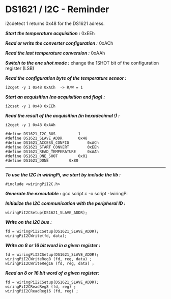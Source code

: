 # DS1621 / I2C - Reminder

i2cdetect 1 returns 0x48 for the DS1621 adress.

___Start the temperature acquisition :___
	0xEEh

___Read or write the converter configuration :___
	0xACh

___Read the last temperature conversion :___
	0xAAh

___Switch to the one shot mode :___
	change the 1SHOT bit of the configuration register (LSB)

___Read the configuration byte of the temperature sensor :___

	i2cget -y 1 0x48 0xACh 	-> R/W = 1

___Start an acquisition (no acquisition end flag) :___

	i2cset -y 1 0x48 0xEEh

___Read the result of the acquisition (in hexadecimal !) :___

	i2cget -y 1 0x48 0xAAh

    #define DS1621_I2C_BUS			1
    #define DS1621_SLAVE_ADDR		0x48
    #define DS1621_ACCESS_CONFIG		0xACh
    #define DS1621_START_CONVERT		0xEEh
    #define DS1621_READ_TEMPERATURE		0xAAh
    #define DS1621_ONE_SHOT			0x01
    #define DS1621_DONE			0x80

***

___To use the I2C in wiringPi, we start by include the lib :___

	#include <wiringPiI2C.h>

___Generate the executable :___
	gcc script.c -o script -lwiringPi

___Initialize the I2C communication with the peripheral ID :___

	wiringPiI2CSetup(DS1621_SLAVE_ADDR);

___Write on the I2C bus :___

	fd = wiringPiI2CSetup(DS1621_SLAVE_ADDR);
	wiringPiI2CWrite(fd, data);

___Write an 8 or 16 bit word in a given register :___

	fd = wiringPiI2CSetup(DS1621_SLAVE_ADDR);
	wiringPiI2CWriteReg8 (fd, reg, data) ;
	wiringPiI2CWriteReg16 (fd, reg, data) ;

___Read an 8 or 16 bit word of a given register:___

	fd = wiringPiI2CSetup(DS1621_SLAVE_ADDR);
	wiringPiI2CReadReg8 (fd, reg) ;
	wiringPiI2CReadReg16 (fd, reg) ;
